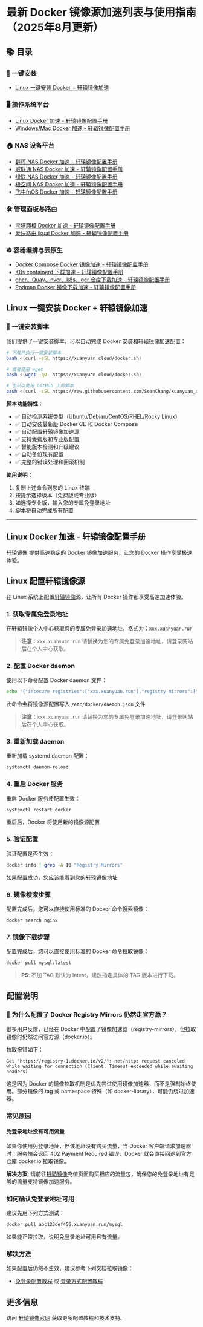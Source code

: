 # 最新 Docker 镜像源加速列表与使用指南（2025年8月更新）

## 📚 目录

### 🚀 一键安装
- [Linux 一键安装 Docker + 轩辕镜像加速](#linux-一键安装-docker--轩辕镜像加速)

### 🖥️ 操作系统平台
- [Linux Docker 加速 - 轩辕镜像配置手册](#linux-配置轩辕镜像源)
- [Windows/Mac Docker 加速 - 轩辕镜像配置手册](./windows-mac-docker-guide.md)

### 🏠 NAS 设备平台
- [群晖 NAS Docker 加速 - 轩辕镜像配置手册](./synology-docker-guide.md)
- [威联通 NAS Docker 加速 - 轩辕镜像配置手册](./qnap-docker-guide.md)
- [绿联 NAS Docker 加速 - 轩辕镜像配置手册](./lvlian-docker-guide.md)
- [极空间 NAS Docker 加速 - 轩辕镜像配置手册](./jikongjian-docker-guide.md)
- [飞牛fnOS Docker 加速 - 轩辕镜像配置手册](./feiniu-docker-guide.md)

### 🛠️ 管理面板与路由
- [宝塔面板 Docker 加速 - 轩辕镜像配置手册](./baota-docker-guide.md)
- [爱快路由 ikuai Docker 加速 - 轩辕镜像配置手册](./ikuai-docker-guide.md)

### ☸️ 容器编排与云原生
- [Docker Compose Docker 镜像加速 - 轩辕镜像配置手册](./docker-compose-docker-guide.md)
- [K8s containerd 下载加速 - 轩辕镜像配置手册](./containerd-guide.md)
- [ghcr、Quay、nvcr、k8s、gcr 仓库下载加速 - 轩辕镜像配置手册](./docker-acceleration-guide.md)
- [Podman Docker 镜像下载加速 - 轩辕镜像配置手册](./podman-docker-guide.md)

## Linux 一键安装 Docker + 轩辕镜像加速

### 🚀 一键安装脚本

我们提供了一键安装脚本，可以自动完成 Docker 安装和轩辕镜像加速配置：

```bash
# 下载并执行一键安装脚本
bash <(curl -sSL https://xuanyuan.cloud/docker.sh)

# 或者使用 wget
bash <(wget -qO- https://xuanyuan.cloud/docker.sh)

# 也可以使用 GitHub 上的脚本
bash <(curl -sSL https://raw.githubusercontent.com/SeanChang/xuanyuan_docker_proxy/refs/heads/main/docker.sh)
```

**脚本功能特性：**
- ✅ 自动检测系统类型（Ubuntu/Debian/CentOS/RHEL/Rocky Linux）
- ✅ 自动安装最新版 Docker CE 和 Docker Compose
- ✅ 自动配置轩辕镜像加速源
- ✅ 支持免费版和专业版配置
- ✅ 智能版本检测和升级建议
- ✅ 自动备份现有配置
- ✅ 完整的错误处理和回滚机制

**使用说明：**
1. 复制上述命令到您的 Linux 终端
2. 按提示选择版本（免费版或专业版）
3. 如选择专业版，输入您的专属免登录地址
4. 脚本将自动完成所有配置

---

## Linux Docker 加速 - 轩辕镜像配置手册

<a href="https://xuanyuan.cloud/" target="_blank">轩辕镜像</a> 提供高速稳定的 Docker 镜像加速服务，让您的 Docker 操作享受极速体验。

## Linux 配置轩辕镜像源

在 Linux 系统上配置<a href="https://xuanyuan.cloud/" target="_blank">轩辕镜像</a>源，让所有 Docker 操作都享受高速加速体验。

### 1. 获取专属免登录地址

在<a href="https://xuanyuan.cloud/" target="_blank">轩辕镜像</a>个人中心获取您的专属免登录加速地址，格式为：`xxx.xuanyuan.run`

> **注意**：`xxx.xuanyuan.run` 请替换为您的专属免登录加速地址，请登录网站后在个人中心获取。

### 2. 配置 Docker daemon

使用以下命令配置 Docker daemon 文件：

```bash
echo '{"insecure-registries":["xxx.xuanyuan.run"],"registry-mirrors":["https://xxx.xuanyuan.run"]}' | sudo tee /etc/docker/daemon.json > /dev/null
```

此命令会将镜像源配置写入 `/etc/docker/daemon.json` 文件

> **注意**：`xxx.xuanyuan.run` 请替换为您的专属免登录加速地址，请登录网站后在个人中心获取。

### 3. 重新加载 daemon

重新加载 systemd daemon 配置：

```bash
systemctl daemon-reload
```

### 4. 重启 Docker 服务

重启 Docker 服务使配置生效：

```bash
systemctl restart docker
```

重启后，Docker 将使用新的镜像源配置

### 5. 验证配置

验证配置是否生效：

```bash
docker info | grep -A 10 "Registry Mirrors"
```

如果配置成功，您应该能看到您的<a href="https://xuanyuan.cloud/" target="_blank">轩辕镜像</a>地址

### 6. 镜像搜索步骤

配置完成后，您可以直接使用标准的 Docker 命令搜索镜像：

```bash
docker search nginx
```

### 7. 镜像下载步骤

配置完成后，您可以直接使用标准的 Docker 命令拉取镜像：

```bash
docker pull mysql:latest
```

> **PS**: 不加 TAG 默认为 latest，建议指定具体的 TAG 版本进行下载。

## 配置说明

### 🐳 为什么配置了 Docker Registry Mirrors 仍然走官方源？

很多用户反馈，已经在 Docker 中配置了镜像加速器（registry-mirrors），但拉取镜像时仍然访问官方源（docker.io）。

拉取报错如下：

```
Get "https://registry-1.docker.io/v2/": net/http: request canceled while waiting for connection (Client. Timeout exceeded while awaiting headers)
```

这是因为 Docker 的镜像拉取机制是优先尝试使用镜像加速器，而不是强制始终使用。部分镜像的 tag 或 namespace 特殊（如 docker-library），可能仍绕过加速器。

### 常见原因

#### 免登录地址没有可用流量

如果你使用免登录地址，但该地址没有购买流量，当 Docker 客户端请求加速器时，服务端会返回 402 Payment Required 错误，Docker 就会直接回退到官方仓库 docker.io 拉取镜像。

**解决方案**: 请前往<a href="https://xuanyuan.cloud/recharge" target="_blank">轩辕镜像</a>充值页面购买相应的流量包，确保您的免登录地址有足够的流量支持镜像加速服务。

### 如何确认免登录地址可用

建议先用下列方式测试：

```bash
docker pull abc123def456.xuanyuan.run/mysql
```

如果能正常拉取，说明免登录地址可用且有流量。

### 解决方法

如果配置后仍然不生效，建议参考下列文档拉取镜像：

- <a href="https://xuanyuan.cloud/" target="_blank">免登录配置教程</a> 或 <a href="https://xuanyuan.cloud/" target="_blank">登录方式配置教程</a>

## 更多信息

访问 <a href="https://xuanyuan.cloud/" target="_blank">轩辕镜像官网</a> 获取更多配置教程和技术支持。
